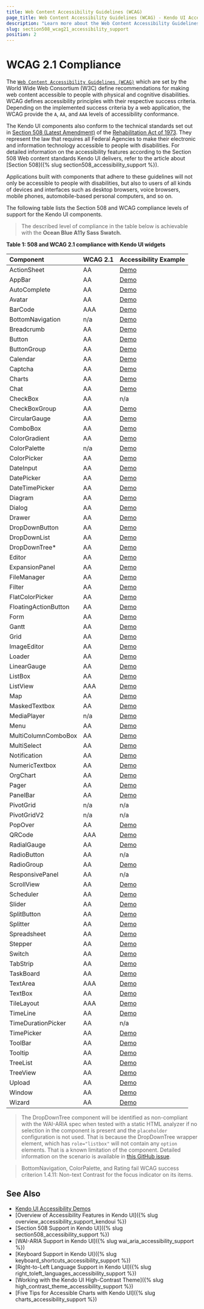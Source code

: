 ```yaml
---
title: Web Content Accessibility Guidelines (WCAG)
page_title: Web Content Accessibility Guidelines (WCAG) - Kendo UI Accessibility Support
description: "Learn more about the Web Content Accessibility Guidelines (WCAG) 2.1 Accesibility support provided by Kendo UI components."
slug: section508_wcag21_accessibility_support
position: 2
---
```


# WCAG 2.1 Compliance

The [`Web Content Accessibility Guidelines (WCAG)`](https://www.w3.org/TR/WCAG/) which are set by the World Wide Web Consortium (W3C) define recommendations for making web content accessible to people with physical and cognitive disabilities. WCAG defines accessibility principles with their respective success criteria. Depending on the implemented success criteria by a web application, the WCAG provide the `A`, `AA`, and `AAA` levels of accessibility conformance.

The Kendo UI components also conform to the technical standards set out in [Section 508 (Latest Amendment)](https://www.access-board.gov/law/ra.html#section-508-federal-electronic-and-information-technology) of the [Rehabilitation Act of 1973](https://www.access-board.gov/law/ra.html). They represent the law that requires all Federal Agencies to make their electronic and information technology accessible to people with disabilities. For detailed information on the accessibility features according to the Section 508 Web content standards Kendo UI delivers, refer to the article about [Section 508]({% slug section508_accessibility_support %}).

Applications built with components that adhere to these guidelines will not only be accessible to people with disabilities, but also to users of all kinds of devices and interfaces such as desktop browsers, voice browsers, mobile phones, automobile-based personal computers, and so on.

The following table lists the Section 508 and WCAG compliance levels of support for the Kendo UI components. 

> The described level of compliance in the table below is achievable with the **Ocean Blue A11y Sass Swatch.**

**Table 1: 508 and WCAG 2.1 compliance with Kendo UI widgets**

|Component |WCAG 2.1| Accessibility Example |
|:---          |:---|:---
|ActionSheet   |AA | [Demo](https://demos.telerik.com/kendo-ui/accessibility/actionsheet)|
|AppBar	       |AA | [Demo](https://demos.telerik.com/kendo-ui/accessibility/appbar)|
|AutoComplete  |AA | [Demo](https://demos.telerik.com/kendo-ui/accessibility/autocomplete)|
|Avatar        |AA | [Demo](https://demos.telerik.com/kendo-ui/accessibility/avatar)|
|BarCode	   |AAA| [Demo](https://demos.telerik.com/kendo-ui/accessibility/barcode)|
|BottomNavigation |n/a |[Demo](https://demos.telerik.com/kendo-ui/accessibility/bottomnavigation)|
|Breadcrumb	   |AA  |[Demo](https://demos.telerik.com/kendo-ui/accessibility/breadcrumb)|
|Button 	   |AA  |[Demo](https://demos.telerik.com/kendo-ui/accessibility/button)|
|ButtonGroup   |AA  |[Demo](https://demos.telerik.com/kendo-ui/accessibility/buttongroup)|
|Calendar	   |AA |[Demo](https://demos.telerik.com/kendo-ui/accessibility/calendar)|
|Captcha       |AA |[Demo](https://demos.telerik.com/kendo-ui/accessibility/captcha)|
|Charts        |AA |[Demo](https://demos.telerik.com/kendo-ui/accessibility/chart)|
|Chat          |AA |[Demo](https://demos.telerik.com/kendo-ui/accessibility/chat)|
|CheckBox      |AA |n/a|
|CheckBoxGroup |AA |[Demo](hhttps://demos.telerik.com/kendo-ui/accessibility/checkboxgroup)|
|CircularGauge |AA |[Demo](hhttps://demos.telerik.com/kendo-ui/accessibility/circulargauge)|
|ComboBox      |AA  |[Demo](https://demos.telerik.com/kendo-ui/accessibility/combobox)|
|ColorGradient |AA  |[Demo](https://demos.telerik.com/kendo-ui/accessibility/colorgradient)|
|ColorPalette  |n/a  |[Demo](https://demos.telerik.com/kendo-ui/accessibility/colorpalette)|
|ColorPicker   |AA  |[Demo](https://demos.telerik.com/kendo-ui/accessibility/colorpicker)|
|DateInput	   |AA |[Demo](https://demos.telerik.com/kendo-ui/accessibility/dateinput)|
|DatePicker	   |AA |[Demo](https://demos.telerik.com/kendo-ui/accessibility/datepicker)|
|DateTimePicker|AA |[Demo](https://demos.telerik.com/kendo-ui/accessibility/datetimepicker)|
|Diagram	   |AA |[Demo](https://demos.telerik.com/kendo-ui/accessibility/diagram)|
|Dialog	       |AA  |[Demo](https://demos.telerik.com/kendo-ui/accessibility/dialog)|
|Drawer	       |AA |[Demo](https://demos.telerik.com/kendo-ui/accessibility/drawer)|
|DropDownButton|AA |[Demo](https://demos.telerik.com/kendo-ui/accessibility/dropdownbutton)|
|DropDownList  |AA  |[Demo](https://demos.telerik.com/kendo-ui/accessibility/dropdownlist)|
|DropDownTree* |AA  |[Demo](https://demos.telerik.com/kendo-ui/accessibility/dropdowntree)|
|Editor        |AA  |[Demo](https://demos.telerik.com/kendo-ui/accessibility/editor)|
|ExpansionPanel|AA |[Demo](https://demos.telerik.com/kendo-ui/accessibility/expansionpanel)|
|FileManager   |AA |[Demo](https://demos.telerik.com/kendo-ui/accessibility/filemanager)|
|Filter   |AA |[Demo](https://demos.telerik.com/kendo-ui/accessibility/filter)|
|FlatColorPicker |AA |[Demo](https://demos.telerik.com/kendo-ui/accessibility/flatcolorpicker)|
|FloatingActionButton |AA |[Demo](https://demos.telerik.com/kendo-ui/accessibility/floatingactionbutton)|
|Form          |AA |[Demo](https://demos.telerik.com/kendo-ui/accessibility/form)|
|Gantt         |AA  |[Demo](https://demos.telerik.com/kendo-ui/accessibility/gantt)|
|Grid          |AA |[Demo](https://demos.telerik.com/kendo-ui/accessibility/grid)|
|ImageEditor   |AA  |[Demo](https://demos.telerik.com/kendo-ui/accessibility/imageeditor)|
|Loader        |AA |[Demo](https://demos.telerik.com/kendo-ui/accessibility/loader)|
|LinearGauge   |AA |[Demo](https://demos.telerik.com/kendo-ui/accessibility/lineargauge)|
|ListBox       |AA |[Demo](https://demos.telerik.com/kendo-ui/accessibility/listbox)|
|ListView	   |AAA|[Demo](https://demos.telerik.com/kendo-ui/accessibility/listview)|
|Map	       |AA |[Demo](https://demos.telerik.com/kendo-ui/accessibility/map)|
|MaskedTextbox |AA |[Demo](https://demos.telerik.com/kendo-ui/accessibility/maskedtextbox)|
|MediaPlayer   |n/a|[Demo](https://demos.telerik.com/kendo-ui/accessibility/mediaplayer)|
|Menu          |AA |[Demo](https://demos.telerik.com/kendo-ui/accessibility/menu)|
|MultiColumnComboBox |AA |[Demo](https://demos.telerik.com/kendo-ui/accessibility/multicombobox)|
|MultiSelect   |AA |[Demo](https://demos.telerik.com/kendo-ui/accessibility/multiselect)|
|Notification  |AA  |[Demo](https://demos.telerik.com/kendo-ui/accessibility/notification)|
|NumericTextbox|AA |[Demo](https://demos.telerik.com/kendo-ui/accessibility/numerictextbox)|
|OrgChart	   |AA |[Demo](https://demos.telerik.com/kendo-ui/accessibility/orgchart)|
|Pager         |AA |[Demo](https://demos.telerik.com/kendo-ui/accessibility/pager)|
|PanelBar	   |AA |[Demo](https://demos.telerik.com/kendo-ui/accessibility/panelbar)|
|PivotGrid	   |n/a |n/a|
|PivotGridV2   |n/a |n/a|
|PopOver	   |AA |[Demo](https://demos.telerik.com/kendo-ui/accessibility/popover)|
|QRCode	   	   |AAA|[Demo](https://demos.telerik.com/kendo-ui/accessibility/qrcode)|
|RadialGauge   |AA |[Demo](https://demos.telerik.com/kendo-ui/accessibility/radialgauge)|
|RadioButton   |AA  |n/a|
|RadioGroup    |AA |[Demo](https://demos.telerik.com/kendo-ui/accessibility/radiogroup)|
|ResponsivePanel |AA |n/a|
|ScrollView	   |AA |[Demo](https://demos.telerik.com/kendo-ui/accessibility/scrollview)|
|Scheduler	   |AA |[Demo](https://demos.telerik.com/kendo-ui/accessibility/scheduler)|
|Slider	       |AA |[Demo](https://demos.telerik.com/kendo-ui/accessibility/slider)|
|SplitButton   |AA |[Demo](https://demos.telerik.com/kendo-ui/accessibility/splitbutton)|
|Splitter      |AA |[Demo](https://demos.telerik.com/kendo-ui/accessibility/splitter)|
|Spreadsheet   |AA  |[Demo](https://demos.telerik.com/kendo-ui/accessibility/spreadsheet)|
|Stepper	   |AA |[Demo](https://demos.telerik.com/kendo-ui/accessibility/stepper)|
|Switch        |AA  |[Demo](https://demos.telerik.com/kendo-ui/accessibility/switch)|
|TabStrip	   |AA |[Demo](https://demos.telerik.com/kendo-ui/accessibility/tabstrip)|
|TaskBoard	   |AA |[Demo](https://demos.telerik.com/kendo-ui/accessibility/taskboard)|
|TextArea	   |AAA|[Demo](https://demos.telerik.com/kendo-ui/accessibility/textarea)|
|TextBox	   |AA |[Demo](https://demos.telerik.com/kendo-ui/accessibility/textbox)|
|TileLayout	   |AAA|[Demo](https://demos.telerik.com/kendo-ui/accessibility/tilelayout)|
|TimeLine	   |AA  |[Demo](https://demos.telerik.com/kendo-ui/accessibility/timeline)|
|TimeDurationPicker	   |AA |n/a|
|TimePicker	   |AA |[Demo](https://demos.telerik.com/kendo-ui/accessibility/timepicker)|
|ToolBar	   |AA  |[Demo](https://demos.telerik.com/kendo-ui/accessibility/toolbar)|
|Tooltip	   |AA  |[Demo](https://demos.telerik.com/kendo-ui/accessibility/tooltip)|
|TreeList	   |AA |[Demo](https://demos.telerik.com/kendo-ui/accessibility/treeList)|
|TreeView	   |AA  |[Demo](https://demos.telerik.com/kendo-ui/accessibility/treeView)|
|Upload 	   |AA  |[Demo](https://demos.telerik.com/kendo-ui/accessibility/upload)|
|Window 	   |AA |[Demo](https://demos.telerik.com/kendo-ui/accessibility/window)|
|Wizard		   |AA |[Demo](https://demos.telerik.com/kendo-ui/accessibility/wizard)|

> The DropDownTree component will be identified as non-compliant with the WAI-ARIA spec when tested with a static HTML analyzer if no selection in the component is present and the `placeholder` configuration is not used. That is because the DropDownTree wrapper element, which has `role="listbox"` will not contain any `option` elements. That is a known limitation of the component. Detailed information on the scenario is available in [this GitHub issue](https://github.com/telerik/kendo-ui-core/issues/6558#issuecomment-938449528).

> BottomNavigation, ColorPalette, and Rating fail WCAG success criterion 1.4.11: Non-text Contrast for the focus indicator on its items.

## See Also

* [Kendo UI Accessibility Demos](https://demos.telerik.com/kendo-ui/accessibility)
* [Overview of Accessibility Features in Kendo UI]({% slug overview_accessibility_support_kendoui %})
* [Section 508 Support in Kendo UI]({% slug section508_accessibility_support %})
* [WAI-ARIA Support in Kendo UI]({% slug wai_aria_accessibility_support %})
* [Keyboard Support in Kendo UI]({% slug keyboard_shortcuts_accessibility_support %})
* [Right-to-Left Language Support in Kendo UI]({% slug right_toleft_languages_accessibility_support %})
* [Working with the Kendo UI High-Contrast Theme]({% slug high_contrast_theme_accessibility_support %})
* [Five Tips for Accessible Charts with Kendo UI]({% slug charts_accessibility_support %})
